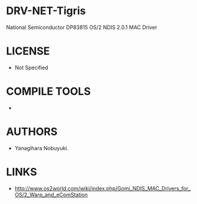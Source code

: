 DRV-NET-Tigris
==============

National Semiconductor DP83815 OS/2 NDIS 2.0.1 MAC Driver

LICENSE
===============
* Not Specified

COMPILE TOOLS
===============
* 

AUTHORS
===============
* Yanagihara Nobuyuki. 

LINKS
===============
* http://www.os2world.com/wiki/index.php/Gomi_NDIS_MAC_Drivers_for_OS/2_Warp_and_eComStation
